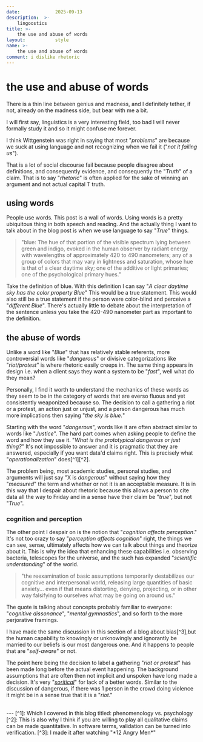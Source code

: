 ```yaml
---
date:             2025-09-13
description:  >-
    lingoostics
title: >-
    the use and abuse of words
layout:           style
name: >-
    the use and abuse of words
comment: i dislike rhetoric
---
```


# the use and abuse of words

There is a thin line between genius and madness, and I definitely tether, if not, already on the madness side, but bear with me a bit.

I will first say, linguistics is a very interesting field, too bad I will never formally study it and so it might confuse me forever.

I think Wittgenstein was right in saying that most "*problems*" are because we suck at using language and not recognizing when we fail it ("*not it failing us*").

That is a lot of social discourse fail because people disagree about definitions, and consequently evidence, and consequently the "*Truth*" of a claim. That is to say "*rhetoric*" is often applied for the sake of winning an argument and not actual capital T truth.

## using words 

People use words. This post is a wall of words. Using words is a pretty ubiquitous thing in both speech and reading. And the actually thing I want to talk about in the blog post is when we use language to say "*True*" things.

> "blue: The hue of that portion of the visible spectrum lying between green and indigo, evoked in the human observer by radiant energy with wavelengths of approximately 420 to 490 nanometers; any of a group of colors that may vary in lightness and saturation, whose hue is that of a clear daytime sky; one of the additive or light primaries; one of the psychological primary hues."

Take the definition of blue. With this definition I can say "*A clear daytime sky has the color property Blue*" This would be a true statement. This would also still be a true statement if the person were color-blind and perceive a "*different Blue*". There's actually little to debate about the interpretation of the sentence unless you take the 420-490 nanometer part as important to the definition.

## the abuse of words 

Unlike a word like "*Blue*" that has relatively stable referents, more controversial words like "*dangerous*" or divisive categorizations like "*riot/protest*" is where rhetoric easily creeps in. The same thing appears in design i.e. when a client says they want a system to be "*fast*", well what do they mean?

Personally, I find it worth to understand the mechanics of these words as they seem to be in the category of words that are everso fluous and yet consistently weaponized because so. The decision to call a gathering a riot or a protest, an action just or unjust, and a person dangerous has much more implications then saying "*the sky is blue.*"

Starting with the word "*dangerous*", words like it are often abstract similar to words like "*Justice*". The hard part comes when asking people to define the word and how they use it. "*What is the prototypical dangerous or just thing?*" It's not impossible to answer and it is pragmatic that they are answered, especially if you want data'd claims right. This is precisely what "*operationalization*" does[^1][^2].

The problem being, most academic studies, personal studies, and arguments will just say "X is *dangerous*" without saying how they "*measured*" the term and whether or not it is an acceptable measure. It is in this way that I despair about rhetoric because this allows a person to cite data all the way to Friday and in a sense have their claim be "*true*", but not "*True*".

### cognition and perception

The other point I despair on is the notion that "*cognition affects perception*." It's not too crazy to say "*perception affects cognition*" right, the things we can see, sense, ultimately affects how we can talk about things and theorize about it. This is why the idea that enhancing these capabilities i.e. observing bacteria, telescopes for the universe, and the such has expanded "*scientific understanding*" of the world.

> "the reexamination of basic assumptions temporarily destabilizes our cognitive and interpersonal world, releasing large quantities of basic anxiety... even if that means distorting, denying, projecting, or in other way falsifying to ourselves what may be going on around us."

The quote is talking about concepts probably familiar to everyone: "*cognitive dissonance*", "*mental gymnastics*", and so forth to the more perjorative framings.

I have made the same discussion in this section of a blog about bias[^3],but the human capability to knowingly or unknowingly and ignorantly be married to our beliefs is our most dangerous one. And it happens to people that are "*self-aware*" or not. 

The point here being the decision to label a gathering "*riot or protest*" has been made long before the actual event happening. The background assumptions that are often then not implicit and unspoken have long made a decision. It's very "[*soritical*](https://en.wikipedia.org/wiki/Sorites_paradox)" for lack of a better words. Similar to the discussion of dangerous, if there was 1 person in the crowd doing violence it might be in a sense true that it is a "*riot*."

<br>
---
[^1]: Which I covered in this blog titled: phenomenology vs. psychology
[^2]: This is also why I think if you are willing to play all qualitative claims can be made quantitative. In software terms, validation can be turned into verification.
[^3]: I made it after watching "*12 Angry Men*"







